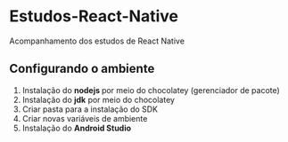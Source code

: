 # Estudos-React-Native
Acompanhamento dos estudos de React Native

<h2>Configurando o ambiente</h2>
<ol>
 <li>Instalação do <strong>nodejs </strong> por meio do chocolatey (gerenciador de pacote)</li>
 <li>Instalação do <strong>jdk</strong> por meio do chocolatey</li>
 <li>Criar pasta para a instalação do SDK</li>
 <li>Criar novas variáveis de ambiente</li>
 <li>Instalação do <strong>Android Studio</strong></li>
</ol>

